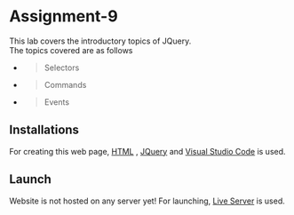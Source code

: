# Assignment-9
 
 This lab covers the introductory topics of JQuery.  
 The topics covered are as follows
 * > Selectors
 * > Commands
 * > Events

## Installations
For creating this web page, [HTML](https://html.com) , [JQuery](https://jquery.com/) and  [Visual Studio Code](https://code.visualstudio.com) is used.

## Launch
Website is not hosted on any server yet! For launching, [Live Server](https://marketplace.visualstudio.com/items?itemName=ritwickdey.LiveServer) is used. 